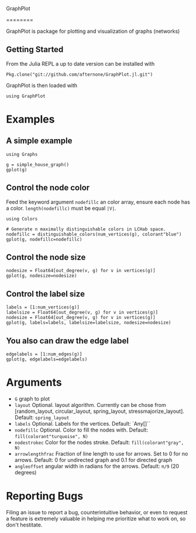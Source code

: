 GraphPlot

========

GraphPlot is package for plotting and visualization of graphs (networks)

## Getting Started

From the Julia REPL a up to date version can be installed with
```
Pkg.clone("git://github.com/afternone/GraphPlot.jl.git")
```
GraphPlot is then loaded with
```
using GraphPlot
```

# Examples
## A simple example
```
using Graphs

g = simple_house_graph()
gplot(g)

```

## Control the node color
Feed the keyword argument `nodefillc` an color array, ensure each node has a color. `length(nodefillc)` must be equal `|V|`.
```
using Colors

# Generate n maximally distinguishable colors in LCHab space.
nodefillc = distinguishable_colors(num_vertices(g), colorant"blue")
gplot(g, nodefillc=nodefillc)
```

## Control the node size
```
nodesize = Float64[out_degree(v, g) for v in vertices(g)]
gplot(g, nodesize=nodesize)
```

## Control the label size
```
labels = [1:num_vertices(g)]
labelsize = Float64[out_degree(v, g) for v in vertices(g)]
nodesize = Float64[out_degree(v, g) for v in vertices(g)]
gplot(g, labels=labels, labelsize=labelsize, nodesize=nodesize)
```

## You also can draw the edge label
```
edgelabels = [1:num_edges(g)]
gplot(g, edgelabels=edgelabels)
```

# Arguments
+ `G` graph to plot
+ `layout` Optional. layout algorithm. Currently can be chose from
[random_layout, circular_layout, spring_layout, stressmajorize_layout].
Default: `spring_layout`
+ `labels` Optional. Labels for the vertices. Default: `Any[]``
+ `nodefillc` Optional. Color to fill the nodes with.
Default: `fill(colorant"turquoise", N)`
+ `nodestrokec` Color for the nodes stroke.
Default: `fill(colorant"gray", N)`
+ `arrowlengthfrac` Fraction of line length to use for arrows.
Set to 0 for no arrows. Default: 0 for undirected graph and 0.1 for directed graph
+ `angleoffset` angular width in radians for the arrows. Default: `π/9` (20 degrees)

# Reporting Bugs

Filing an issue to report a bug, counterintuitive behavior, or even to request a feature is extremely valuable in helping me prioritize what to work on, so don't hestitate.

